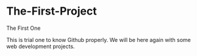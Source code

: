 # The-First-Project
The First One

This is trial one to know Github properly. We will be here again with some web development projects.
